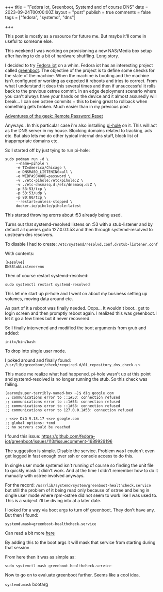 +++
title = "Fedora Iot, Greenboot, Systemd and of course DNS"
date = 2023-09-24T00:00:00Z
layout = "post"
publish = true
comments = false
tags = ["fedora", "systemd", "dns"]

+++

This post is mostly as a resource for future me.  But maybe it'll come in useful to someone else.

This weekend I was working on provisioning a new NAS/Media box setup after having to do a bit of hardware shuffling.  Long story.

I decided to try [Fedora iot](https://fedoraproject.org/iot/) on a whim. Fedora iot has an interesting project called [greenboot](https://github.com/fedora-iot/greenboot).  The objective of the project is to define some checks for the state of the machine.  When the machine is booting and the machine isn't configured or working as expected it reboots and tries to correct.  From what I understand it does this several times and then if unsuccessful it rolls back to the previous ostree commit.  In an edge deployment scenario where you can't always have your hands on the device and it almost assuredly will break... I can see ostree commits + this to being great to rollback when something gets broken.   Much easier than in my previous post: 

[Adventures of the geek: Remote Password Reset](https://geekgonecrazy.com/2022/06/16/adventures-of-the-geek-remote-password-reset/)

Anyways.. In this particular case i'm also installing [pi-hole](https://pi-hole.net/) on it.  This will act as the DNS server in my house.  Blocking domains related to tracking, ads etc. But also lets me do other typical internal dns stuff, block list of inappropriate domains etc.

So I started off by just tying to run pi-hole:

```
sudo podman run -d \
     --name=pihole \
     -e TZ=America/Chicago \
     -e DNSMASQ_LISTENING=all \
     -e WEBPASSWORD=password \
     -v ./etc-pihole:/etc/pihole:Z \
     -v ./etc-dnsmasq.d:/etc/dnsmasq.d:Z \
     -p 53:53/tcp \
     -p 53:53/udp \
     -p 80:80/tcp \
     --restart=unless-stopped \
     docker.io/pihole/pihole:latest
```

This started throwing erorrs about :53 already being used.

Turns out that systemd-resolved listens on :53 with a stub-listener and by default all queries goto 127.0.0.1:53 and then through systemd-resolved to upstream dns resolvers.


To disable I had to create: `/etc/systemd/resolvd.conf.d/stub-listener.conf`

With contents:

```
[Resolve]
DNSStubListener=no
```

Then of course restart systemd-resolved:

```
sudo systemctl restart systemd-resolved
```

This let me start up pi-hole and I went on about my business setting up volumes, moving data around etc.


As part of it a reboot was finally needed.  Oops... It wouldn't boot.. get to login screen and then promptly reboot again.  I realized this was greenboot.  I let it go a few times but it never recovered.

So I finally intervened and modified the boot arguments from grub and added:

```
init=/bin/bash
```

To drop into single user mode.

I poked around and finally found: `/usr/lib/greenboot/check/required.d/01_repository_dns_check.sh`

This made me realize what had happened.  pi-hole wasn't up at this point and systemd-resolved is no longer running the stub.  So this check was failing.

```
[aaron@super-terribly-named-box ~]$ dig google.com
;; communications error to ::1#53: connection refused
;; communications error to ::1#53: connection refused
;; communications error to ::1#53: connection refused
;; communications error to 127.0.0.1#53: connection refused

; <<>> DiG 9.18.17 <<>> google.com
;; global options: +cmd
;; no servers could be reached
```

I found this issue: https://github.com/fedora-iot/greenboot/issues/113#issuecomment-1689929196

The suggestion is simple.  Disable the service.  Problem was I couldn't even get logged in fast enough over ssh or console access to do this.

In single user mode systemd isn't running of course so finding the unit file to quickly mask it didn't work.  And at the time I didn't remember how to do it manually with ostree involved anyways.

For the record: `/usr/lib/systemd/system/greenboot-healthcheck.service` but still the problem of it being read only because of ostree and being in single user mode where rpm-ostree did not seem to work like I was used to.  This is a subject i'll be diving into at a later date.


I looked for a way via boot args to turn off greenboot.  They don't have any.  But then I found:

```
systemd.mask=greenboot-healthcheck.service
```

Can read a bit more [here](https://man.archlinux.org/man/systemd-debug-generator.8.en)

By adding this to the boot args it will mask that service from starting during that session.

From here then it was as simple as: 

```
sudo systemctl mask greenboot-healthcheck.service
```

Now to go on to evaluate greenboot further.  Seems like a cool idea.

`systemd.mask` bootarg